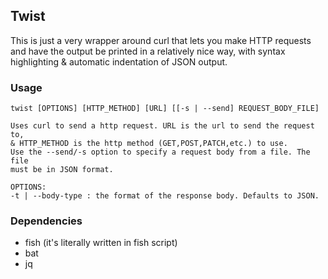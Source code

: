 ## Twist

This is just a very wrapper around curl that lets you make HTTP requests and 
have the output be printed in a relatively nice way, with syntax 
highlighting & automatic indentation of JSON output.

### Usage
```
twist [OPTIONS] [HTTP_METHOD] [URL] [[-s | --send] REQUEST_BODY_FILE]

Uses curl to send a http request. URL is the url to send the request to,
& HTTP_METHOD is the http method (GET,POST,PATCH,etc.) to use.
Use the --send/-s option to specify a request body from a file. The file 
must be in JSON format.

OPTIONS:
-t | --body-type : the format of the response body. Defaults to JSON.
```

### Dependencies
- fish (it's literally written in fish script)
- bat
- jq

